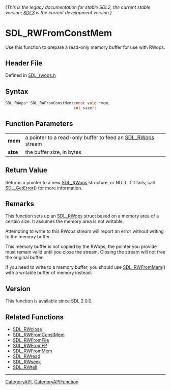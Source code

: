 ###### (This is the legacy documentation for stable SDL2, the current stable version; [SDL3](https://wiki.libsdl.org/SDL3/) is the current development version.)
# SDL_RWFromConstMem

Use this function to prepare a read-only memory buffer for use with RWops.

## Header File

Defined in [SDL_rwops.h](https://github.com/libsdl-org/SDL/blob/SDL2/include/SDL_rwops.h)

## Syntax

```c
SDL_RWops* SDL_RWFromConstMem(const void *mem,
                              int size);

```

## Function Parameters

|              |                                                                          |
| ------------ | ------------------------------------------------------------------------ |
| **mem**      | a pointer to a read-only buffer to feed an [SDL_RWops](SDL_RWops) stream |
| **size**     | the buffer size, in bytes                                                |

## Return Value

Returns a pointer to a new [SDL_RWops](SDL_RWops) structure, or NULL if it
fails; call [SDL_GetError](SDL_GetError)() for more information.

## Remarks

This function sets up an [SDL_RWops](SDL_RWops) struct based on a memory
area of a certain size. It assumes the memory area is not writable.

Attempting to write to this RWops stream will report an error without
writing to the memory buffer.

This memory buffer is not copied by the RWops; the pointer you provide must
remain valid until you close the stream. Closing the stream will not free
the original buffer.

If you need to write to a memory buffer, you should use
[SDL_RWFromMem](SDL_RWFromMem)() with a writable buffer of memory instead.

## Version

This function is available since SDL 2.0.0.

## Related Functions

* [SDL_RWclose](SDL_RWclose)
* [SDL_RWFromConstMem](SDL_RWFromConstMem)
* [SDL_RWFromFile](SDL_RWFromFile)
* [SDL_RWFromFP](SDL_RWFromFP)
* [SDL_RWFromMem](SDL_RWFromMem)
* [SDL_RWread](SDL_RWread)
* [SDL_RWseek](SDL_RWseek)
* [SDL_RWtell](SDL_RWtell)

----
[CategoryAPI](CategoryAPI), [CategoryAPIFunction](CategoryAPIFunction)


